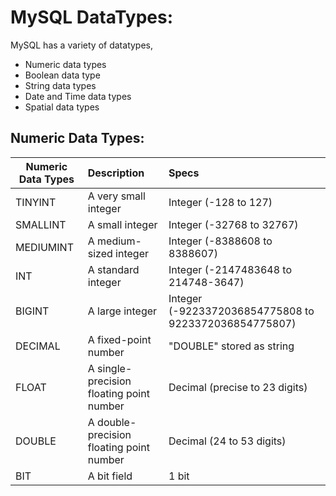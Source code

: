 # MySQL DataTypes:
MySQL has a variety of datatypes,  
- Numeric data types
- Boolean data type
- String data types
- Date and Time data types
- Spatial data types

## Numeric Data Types:
| Numeric Data Types	| Description                               | Specs       |
| ------------------- | :----------------------------------------- | :------------------------|
| TINYINT            | A very small integer                      | Integer (-128 to 127) |
| SMALLINT	          | A small integer                           | Integer (-32768 to 32767) |
| MEDIUMINT	         | A medium-sized integer                    | Integer (-8388608 to 8388607) |
| INT	               | A standard integer                        | Integer (-2147483648 to 214748-3647) |
| BIGINT	            | A large integer                           | Integer (-9223372036854775808 to 9223372036854775807) |
| DECIMAL	           | A fixed-point number                      | "DOUBLE" stored as string |
| FLOAT	             | A single-precision floating point number  | Decimal (precise to 23 digits) |
| DOUBLE	            | A double-precision floating point number  | Decimal (24 to 53 digits) |
| BIT	               | A bit field                               | 1 bit |
